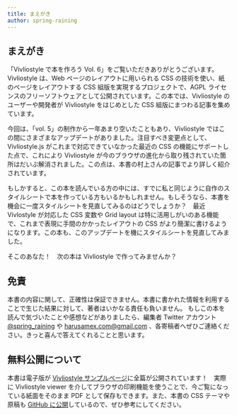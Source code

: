 ```yaml
---
title: まえがき
author: spring-raining
---
```


## まえがき

「Vivliostyle で本を作ろう Vol. 6」をご覧いただきありがとうございます。Vivliostyle は、Web ページのレイアウトに用いられる CSS の技術を使い、紙のページをレイアウトする CSS 組版を実現するプロジェクトで、AGPL ライセンスのフリーソフトウェアとして公開されています。この本では、Vivliostyle のユーザーや開発者が Vivliostyle をはじめとした CSS 組版にまつわる記事を集めています。

今回は、「vol. 5」の制作から一年あまり空いたこともあり、Vivliostyle ではこの間にさまざまなアップデートがありました。注目すべき変更点として、Vivliostyle.js がこれまで対応できていなかった最近の CSS の機能にサポートした点で、これにより Vivliostyle が今のブラウザの進化から取り残されていた箇所はだいぶ解消されました。この点は、本書の村上さんの記事でより詳しく紹介されています。

もしかすると、この本を読んでいる方の中には、すでに私と同じように自作のスタイルシートで本を作っている方もいるかもしれません。もしそうなら、本書を機会に一度スタイルシートを見直してみるのはどうでしょうか？　最近 Vivlostyle が対応した CSS 変数や Grid layout は特に活用しがいのある機能で、これまで表現に手間のかかったレイアウトの CSS がより簡潔に書けるようになります。この本も、このアップデートを機にスタイルシートを見直してみました。

そこのあなた！　次の本は Vivliostyle で作ってみませんか？

## 免責

本書の内容に関して、正確性は保証できません。本書に書かれた情報を利用することで生じた結果に対して、著者はいかなる責任も負いません。
もしこの本を読んで気づいたことや感想などがありましたら、編集者 Twitter アカウント [@spring_raining](https://twetter.com/spring_raining) や [harusamex.com@gmail.com](mailto:harusamex.com@gmail.com) 、各寄稿者へぜひご連絡ください。きっと喜んで答えてくれることと思います。

<div class="page-break"></div>

## 無料公開について

本書は電子版が <a href="https://vivliostyle.org/ja/samples/">Vivliostyle サンプルページ</a>に全篇が公開されています！　実際に Vivliostyle viewer を介してブラウザの印刷機能を使うことで、今ご覧になっている紙面をそのまま PDF として保存もできます。また、本書の CSS テーマや原稿も <a href="https://github.com/spring-raining/tbf13-draft">GitHub に公開</a>しているので、ぜひ参考にしてください。
